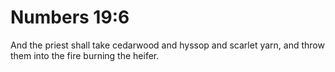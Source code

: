 # Numbers 19:6

And the priest shall take cedarwood and hyssop and scarlet yarn, and throw them into the fire burning the heifer.
